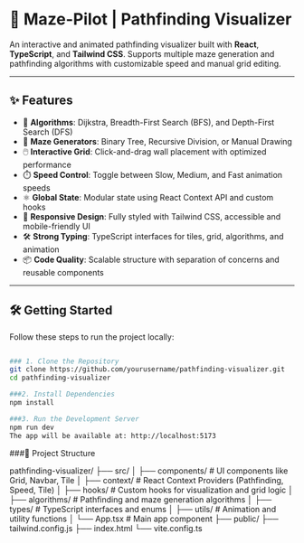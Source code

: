 # 🧭 Maze-Pilot | Pathfinding Visualizer

An interactive and animated pathfinding visualizer built with **React**, **TypeScript**, and **Tailwind CSS**. Supports multiple maze generation and pathfinding algorithms with customizable speed and manual grid editing.

---

## ✨ Features

- 🎯 **Algorithms**: Dijkstra, Breadth-First Search (BFS), and Depth-First Search (DFS)
- 🧱 **Maze Generators**: Binary Tree, Recursive Division, or Manual Drawing
- 🖱️ **Interactive Grid**: Click-and-drag wall placement with optimized performance
- ⏱️ **Speed Control**: Toggle between Slow, Medium, and Fast animation speeds
- ⚛️ **Global State**: Modular state using React Context API and custom hooks
- 🎨 **Responsive Design**: Fully styled with Tailwind CSS, accessible and mobile-friendly UI
- 🛠️ **Strong Typing**: TypeScript interfaces for tiles, grid, algorithms, and animation
- 📦 **Code Quality**: Scalable structure with separation of concerns and reusable components

---

## 🛠️ Getting Started

Follow these steps to run the project locally:


```bash

### 1. Clone the Repository
git clone https://github.com/yourusername/pathfinding-visualizer.git
cd pathfinding-visualizer

###2. Install Dependencies
npm install

###3. Run the Development Server
npm run dev
The app will be available at: http://localhost:5173
```

###📁 Project Structure

pathfinding-visualizer/
├── src/
│   ├── components/       # UI components like Grid, Navbar, Tile
│   ├── context/          # React Context Providers (Pathfinding, Speed, Tile)
│   ├── hooks/            # Custom hooks for visualization and grid logic
│   ├── algorithms/       # Pathfinding and maze generation algorithms
│   ├── types/            # TypeScript interfaces and enums
│   ├── utils/            # Animation and utility functions
│   └── App.tsx           # Main app component
├── public/
├── tailwind.config.js
├── index.html
└── vite.config.ts

